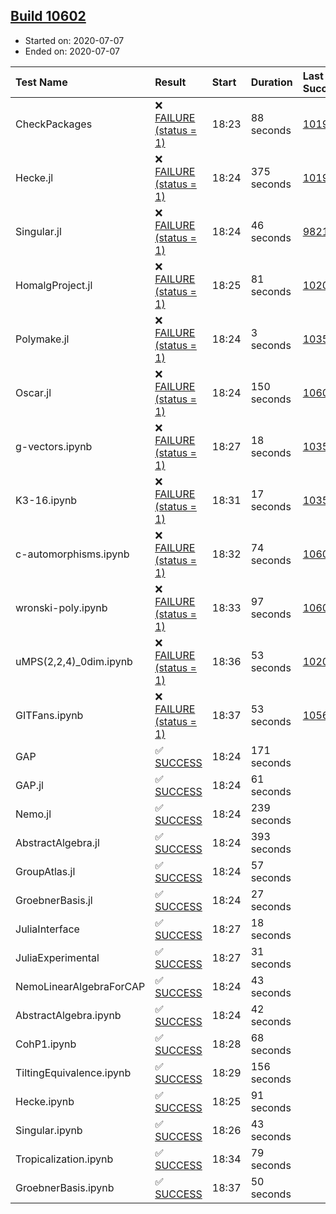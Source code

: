## [Build 10602](https://oscarci.mathematik.uni-kl.de/job/oscar/10602/)

* Started on: 2020-07-07
* Ended on: 2020-07-07

| Test Name    | Result | Start | Duration | Last Success | First Failure |
|:-------------|:-------|:------|:---------|:-------------|:--------------|
| CheckPackages | ❌ [FAILURE (status = 1)](https://oscarci.mathematik.uni-kl.de/job/oscar/10602/artifact/logs/build-10602/CheckPackages.log) | 18:23 | 88 seconds | [10197](https://oscarci.mathematik.uni-kl.de/job/oscar/10197/) | [10198](https://oscarci.mathematik.uni-kl.de/job/oscar/10198/) |
| Hecke.jl | ❌ [FAILURE (status = 1)](https://oscarci.mathematik.uni-kl.de/job/oscar/10602/artifact/logs/build-10602/Hecke.jl.log) | 18:24 | 375 seconds | [10197](https://oscarci.mathematik.uni-kl.de/job/oscar/10197/) | [10198](https://oscarci.mathematik.uni-kl.de/job/oscar/10198/) |
| Singular.jl | ❌ [FAILURE (status = 1)](https://oscarci.mathematik.uni-kl.de/job/oscar/10602/artifact/logs/build-10602/Singular.jl.log) | 18:24 | 46 seconds | [9821](https://oscarci.mathematik.uni-kl.de/job/oscar/9821/) | [9822](https://oscarci.mathematik.uni-kl.de/job/oscar/9822/) |
| HomalgProject.jl | ❌ [FAILURE (status = 1)](https://oscarci.mathematik.uni-kl.de/job/oscar/10602/artifact/logs/build-10602/HomalgProject.jl.log) | 18:25 | 81 seconds | [10209](https://oscarci.mathematik.uni-kl.de/job/oscar/10209/) | [10210](https://oscarci.mathematik.uni-kl.de/job/oscar/10210/) |
| Polymake.jl | ❌ [FAILURE (status = 1)](https://oscarci.mathematik.uni-kl.de/job/oscar/10602/artifact/logs/build-10602/Polymake.jl.log) | 18:24 | 3 seconds | [10356](https://oscarci.mathematik.uni-kl.de/job/oscar/10356/) | [10357](https://oscarci.mathematik.uni-kl.de/job/oscar/10357/) |
| Oscar.jl | ❌ [FAILURE (status = 1)](https://oscarci.mathematik.uni-kl.de/job/oscar/10602/artifact/logs/build-10602/Oscar.jl.log) | 18:24 | 150 seconds | [10601](https://oscarci.mathematik.uni-kl.de/job/oscar/10601/) | [10602](https://oscarci.mathematik.uni-kl.de/job/oscar/10602/) |
| g-vectors.ipynb | ❌ [FAILURE (status = 1)](https://oscarci.mathematik.uni-kl.de/job/oscar/10602/artifact/logs/build-10602/g-vectors.ipynb.log) | 18:27 | 18 seconds | [10356](https://oscarci.mathematik.uni-kl.de/job/oscar/10356/) | [10357](https://oscarci.mathematik.uni-kl.de/job/oscar/10357/) |
| K3-16.ipynb | ❌ [FAILURE (status = 1)](https://oscarci.mathematik.uni-kl.de/job/oscar/10602/artifact/logs/build-10602/K3-16.ipynb.log) | 18:31 | 17 seconds | [10356](https://oscarci.mathematik.uni-kl.de/job/oscar/10356/) | [10357](https://oscarci.mathematik.uni-kl.de/job/oscar/10357/) |
| c-automorphisms.ipynb | ❌ [FAILURE (status = 1)](https://oscarci.mathematik.uni-kl.de/job/oscar/10602/artifact/logs/build-10602/c-automorphisms.ipynb.log) | 18:32 | 74 seconds | [10601](https://oscarci.mathematik.uni-kl.de/job/oscar/10601/) | [10602](https://oscarci.mathematik.uni-kl.de/job/oscar/10602/) |
| wronski-poly.ipynb | ❌ [FAILURE (status = 1)](https://oscarci.mathematik.uni-kl.de/job/oscar/10602/artifact/logs/build-10602/wronski-poly.ipynb.log) | 18:33 | 97 seconds | [10600](https://oscarci.mathematik.uni-kl.de/job/oscar/10600/) | [10601](https://oscarci.mathematik.uni-kl.de/job/oscar/10601/) |
| uMPS(2,2,4)_0dim.ipynb | ❌ [FAILURE (status = 1)](https://oscarci.mathematik.uni-kl.de/job/oscar/10602/artifact/logs/build-10602/uMPS-2-2-4-_0dim.ipynb.log) | 18:36 | 53 seconds | [10209](https://oscarci.mathematik.uni-kl.de/job/oscar/10209/) | [10210](https://oscarci.mathematik.uni-kl.de/job/oscar/10210/) |
| GITFans.ipynb | ❌ [FAILURE (status = 1)](https://oscarci.mathematik.uni-kl.de/job/oscar/10602/artifact/logs/build-10602/GITFans.ipynb.log) | 18:37 | 53 seconds | [10566](https://oscarci.mathematik.uni-kl.de/job/oscar/10566/) | [10567](https://oscarci.mathematik.uni-kl.de/job/oscar/10567/) |
| GAP | ✅ [SUCCESS](https://oscarci.mathematik.uni-kl.de/job/oscar/10602/artifact/logs/build-10602/GAP.log) | 18:24 | 171 seconds |  |  |
| GAP.jl | ✅ [SUCCESS](https://oscarci.mathematik.uni-kl.de/job/oscar/10602/artifact/logs/build-10602/GAP.jl.log) | 18:24 | 61 seconds |  |  |
| Nemo.jl | ✅ [SUCCESS](https://oscarci.mathematik.uni-kl.de/job/oscar/10602/artifact/logs/build-10602/Nemo.jl.log) | 18:24 | 239 seconds |  |  |
| AbstractAlgebra.jl | ✅ [SUCCESS](https://oscarci.mathematik.uni-kl.de/job/oscar/10602/artifact/logs/build-10602/AbstractAlgebra.jl.log) | 18:24 | 393 seconds |  |  |
| GroupAtlas.jl | ✅ [SUCCESS](https://oscarci.mathematik.uni-kl.de/job/oscar/10602/artifact/logs/build-10602/GroupAtlas.jl.log) | 18:24 | 57 seconds |  |  |
| GroebnerBasis.jl | ✅ [SUCCESS](https://oscarci.mathematik.uni-kl.de/job/oscar/10602/artifact/logs/build-10602/GroebnerBasis.jl.log) | 18:24 | 27 seconds |  |  |
| JuliaInterface | ✅ [SUCCESS](https://oscarci.mathematik.uni-kl.de/job/oscar/10602/artifact/logs/build-10602/JuliaInterface.log) | 18:27 | 18 seconds |  |  |
| JuliaExperimental | ✅ [SUCCESS](https://oscarci.mathematik.uni-kl.de/job/oscar/10602/artifact/logs/build-10602/JuliaExperimental.log) | 18:27 | 31 seconds |  |  |
| NemoLinearAlgebraForCAP | ✅ [SUCCESS](https://oscarci.mathematik.uni-kl.de/job/oscar/10602/artifact/logs/build-10602/NemoLinearAlgebraForCAP.log) | 18:24 | 43 seconds |  |  |
| AbstractAlgebra.ipynb | ✅ [SUCCESS](https://oscarci.mathematik.uni-kl.de/job/oscar/10602/artifact/logs/build-10602/AbstractAlgebra.ipynb.log) | 18:24 | 42 seconds |  |  |
| CohP1.ipynb | ✅ [SUCCESS](https://oscarci.mathematik.uni-kl.de/job/oscar/10602/artifact/logs/build-10602/CohP1.ipynb.log) | 18:28 | 68 seconds |  |  |
| TiltingEquivalence.ipynb | ✅ [SUCCESS](https://oscarci.mathematik.uni-kl.de/job/oscar/10602/artifact/logs/build-10602/TiltingEquivalence.ipynb.log) | 18:29 | 156 seconds |  |  |
| Hecke.ipynb | ✅ [SUCCESS](https://oscarci.mathematik.uni-kl.de/job/oscar/10602/artifact/logs/build-10602/Hecke.ipynb.log) | 18:25 | 91 seconds |  |  |
| Singular.ipynb | ✅ [SUCCESS](https://oscarci.mathematik.uni-kl.de/job/oscar/10602/artifact/logs/build-10602/Singular.ipynb.log) | 18:26 | 43 seconds |  |  |
| Tropicalization.ipynb | ✅ [SUCCESS](https://oscarci.mathematik.uni-kl.de/job/oscar/10602/artifact/logs/build-10602/Tropicalization.ipynb.log) | 18:34 | 79 seconds |  |  |
| GroebnerBasis.ipynb | ✅ [SUCCESS](https://oscarci.mathematik.uni-kl.de/job/oscar/10602/artifact/logs/build-10602/GroebnerBasis.ipynb.log) | 18:37 | 50 seconds |  |  |

